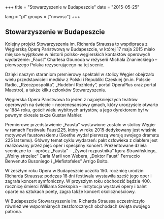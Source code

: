+++
title = "Stowarzyszenie w Budapeszcie"
date = "2015-05-25"

lang = "pl"
groups = ["nowosc"]
+++

## Stowarzyszenie w Budapeszcie
Kolejny projekt Stowarzyszenia im. Richarda Straussa to współpraca z Węgierską Operą Państwową w Budapeszcie, w której 17 maja 2015 miało miejsce wyjątkowe w historii polsko-węgierskich kontaktów operowych wydarzenie: „Faust” Charlesa Gounoda w reżyserii Michała Znanieckiego –  pierwszego Polaka reżyserującego na tej scenie.

Dzięki naszym staraniom premierowy spektakl w stolicy Węgier obejrzało wielu przedstawicieli mediów z Polski i Republiki Czeskiej (m.in. Polskie Radio, „Rzeczpospolita”, „Hudební Rozhledy”, portal OperaPlus oraz portal Maestro), a także kilku członków Stowarzyszenia.

Węgierska Opera Państwowa to jeden z najpiękniejszych teatrów operowych na świecie – neorenesansowy gmach, który uroczyście otwarto w 1884 roku, gościł wielu wybitnych artystów, a jego dyrektorem  był w pewnym okresie także Gustav Mahler.

Premierowe przedstawienie „Fausta” wystawione zostało w stolicy Węgier w ramach Festiwalu Faust225, który w roku 2015 dedykowany jest właśnie motywowi faustowskiemu (Goethe wydał pierwszą wersję swojego dramatu 225 lat temu). Główny temat cyklu wydarzeń: pakt człowieka z diabłem jest realizowany przez pięć oper i specjalny koncert. Prezentowane dzieła sceniczne to – oprócz „Fausta” – „Żywot rozpustnika” Igora Strawińskiego, „Wolny strzelec” Carla Marii von Webera, „Doktor Faust” Ferruccio Benvenuto Busoniego i „Mefistofeles” Arrigo Boito.

W zeszłym roku Opera w Budapeszcie uczciła 150. rocznicę urodzin Richarda Straussa: podczas 18 dni festiwalu wystawiła sześć jego oper i zagrała koncert symfoniczny. W przyszłym roku obchodzić będzie 400. rocznicę śmierci Williama Szekspira – instytucja wystawi opery i balet oparte na sztukach poety, zagra także koncert okolicznościowy.

W Budapeszcie Stowarzyszenie im. Richarda Straussa uczestniczyło również we wspomnianych zeszłorocznych obchodach święta swojego patrona.

